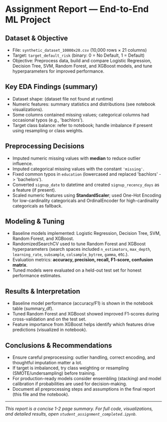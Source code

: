 
# Assignment Report — End-to-End ML Project

## Dataset & Objective
- File: `synthetic_dataset_10000x20.csv` (10,000 rows × 21 columns)
- Target: `target_default_risk` (binary: 0 = No Default, 1 = Default)
- Objective: Preprocess data, build and compare Logistic Regression, Decision Tree, SVM, Random Forest, and XGBoost models, and tune hyperparameters for improved performance.

## Key EDA Findings (summary)
- Dataset shape: (dataset file not found at runtime)
- Numeric features: summary statistics and distributions (see notebook visualizations).
- Some columns contained missing values; categorical columns had occasional typos (e.g., 'bachlors').
- Target class balance: refer to notebook; handle imbalance if present using resampling or class weights.

## Preprocessing Decisions
- Imputed numeric missing values with **median** to reduce outlier influence.
- Imputed categorical missing values with the constant `'missing'`.
- Fixed common typos in `education` (lowercased and replaced 'bachlors' -> 'bachelors').
- Converted `signup_date` to datetime and created `signup_recency_days` as a feature (if present).
- Scaled numeric features using **StandardScaler**; used One-Hot Encoding for low-cardinality categoricals and OrdinalEncoder for high-cardinality categoricals as fallback.

## Modeling & Tuning
- Baseline models implemented: Logistic Regression, Decision Tree, SVM, Random Forest, and XGBoost.
- RandomizedSearchCV used to tune Random Forest and XGBoost hyperparameters (search spaces included `n_estimators`, `max_depth`, `learning_rate`, `subsample`, `colsample_bytree`, `gamma`, etc.).
- Evaluation metrics: **accuracy, precision, recall, F1-score, confusion matrix**.
- Tuned models were evaluated on a held-out test set for honest performance estimates.

## Results & Interpretation
- Baseline model performance (accuracy/F1) is shown in the notebook table (summary_df).
- Tuned Random Forest and XGBoost showed improved F1-scores during cross-validation and on the test set.
- Feature importance from XGBoost helps identify which features drive predictions (visualized in notebook).

## Conclusions & Recommendations
- Ensure careful preprocessing: outlier handling, correct encoding, and thoughtful imputation matter a lot.
- If target is imbalanced, try class weighting or resampling (SMOTE/undersampling) before training.
- For production-ready models consider ensembling (stacking) and model calibration if probabilities are used for decision-making.
- Document all preprocessing steps and assumptions in the final report (this file and the notebook).

---
*This report is a concise 1-2 page summary. For full code, visualizations, and detailed results, open `student_assignment_completed.ipynb`.*
